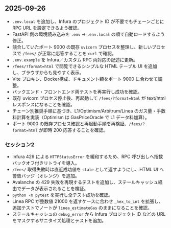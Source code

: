 ## 2025-09-26
- `.env.local` を追加し、Infura のプロジェクト ID が不要でもチェーンごとに RPC URL を設定できるよう確認。
- FastAPI 側の環境読み込みを `.env` → `.env.local` の順で自動ロードするよう修正。
- 競合していたポート 9000 の既存 `uvicorn` プロセスを整理し、新しいプロセスで `/fees/` が正常に応答することを `curl` で確認。
- `.env.example` を Infura／カスタム RPC 両対応の記述に更新。
- `/fees/?format=html` で閲覧できるシンプルな HTML テーブル UI を追加し、ブラウザからも見やすく表示。
- Vite プロキシ、Docker構成、ドキュメント類をポート 9000 に合わせて調整。
- バックエンド・フロントエンド両テストを再実行し成功を確認。
- 既存 uvicorn プロセス停止後、再起動して `/fees/?format=html` が text/html レスポンスになることを確認。
- チェーン別推奨手順に基づき、L1/Optimism/Arbitrum/Linea のガス量・手数料計算を実装（Optimism は GasPriceOracle で L1 データ料加算）。
- ポート 9000 の既存プロセス確認と再起動手順を再検証、`/fees/?format=html` が即時 200 応答することを確認。

### セッション2
- Infura 429 による `HTTPStatusError` を緩和するため、RPC 呼び出しへ指数バックオフ付きリトライを導入。
- `/fees/` 取得失敗時は直近成功値を `stale` として返すようにし、HTML UI へ警告バッジ（オレンジ）を追加。
- Avalanche の 429 失敗を再現するテストを追加し、ステールキャッシュ経由でデータが表示されることを検証。
- `python -m pytest` を実行し全テスト成功を確認。
- Linea RPC が整数値 21000 を返すケースに合わせ `_hex_to_int` を拡張し、追加テストでノートが `linea_estimateGas` のままになることを確認。
- ステールキャッシュの `debug_error` から Infura プロジェクト ID などの URL をマスクするサニタイズ処理とテストを追加。
